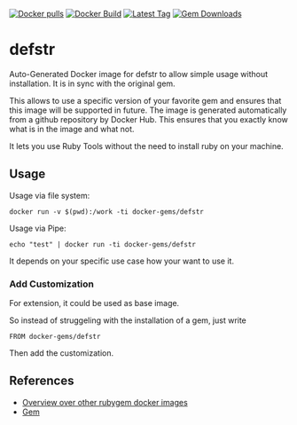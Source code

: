 [![Docker pulls](https://img.shields.io/docker/pulls/rubygem/defstr.svg)](https://hub.docker.com/r/rubygem/defstr/)
[![Docker Build](https://img.shields.io/docker/automated/rubygem/defstr.svg)](https://hub.docker.com/r/rubygem/defstr/)
[![Latest Tag](https://img.shields.io/github/tag/docker-rubygem/defstr.svg)](https://hub.docker.com/r/rubygem/defstr/)
[![Gem Downloads](https://img.shields.io/gem/dt/defstr.svg)](https://rubygems.org/gems/defstr/)
# defstr

Auto-Generated Docker image for defstr to allow simple usage without installation.
It is in sync with the original gem.

This allows to use a specific version of your favorite gem and ensures that this image will be supported in future.
The image is generated automatically from a github repository by Docker Hub.
This ensures that you exactly know what is in the image and what not.

It lets you use Ruby Tools without the need to install ruby on your machine.

## Usage

Usage via file system:

`docker run -v $(pwd):/work -ti docker-gems/defstr`

Usage via Pipe:

`echo "test" | docker run -ti docker-gems/defstr`

It depends on your specific use case how your want to use it.

### Add Customization

For extension, it could be used as base image.

So instead of struggeling with the installation of a gem, just write

`FROM docker-gems/defstr`

Then add the customization.

## References

 - [Overview over other rubygem docker images](https://github.com/thinkbot/docker-rubygem)
 - [Gem](https://rubygems.org/gems/defstr/)
